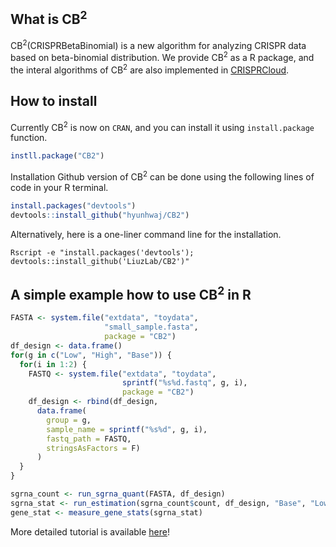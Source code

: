 ## What is CB<sup>2</sup>

CB<sup>2</sup>(CRISPRBetaBinomial) is a new algorithm for analyzing CRISPR data based on beta-binomial distribution. 
We provide CB<sup>2</sup> as a R package, and the interal algorithms of CB<sup>2</sup> are also implemented in [CRISPRCloud](http://crispr.nrihub.org/).

## How to install

Currently CB<sup>2</sup> is now on `CRAN`, and you can install it using `install.package` function.

```r
instll.package("CB2")
```

Installation Github version of CB<sup>2</sup> can be done using the following lines of code in your R terminal.

```r
install.packages("devtools")
devtools::install_github("hyunhwaj/CB2")
```

Alternatively, here is a one-liner command line for the installation.

```
Rscript -e "install.packages('devtools'); devtools::install_github('LiuzLab/CB2')"
```

## A simple example how to use CB<sup>2</sup> in R

```r
FASTA <- system.file("extdata", "toydata",
                     "small_sample.fasta",
                     package = "CB2")
df_design <- data.frame()
for(g in c("Low", "High", "Base")) {
  for(i in 1:2) {
    FASTQ <- system.file("extdata", "toydata",
                         sprintf("%s%d.fastq", g, i), 
                         package = "CB2")
    df_design <- rbind(df_design, 
      data.frame(
        group = g, 
        sample_name = sprintf("%s%d", g, i),
        fastq_path = FASTQ, 
        stringsAsFactors = F)
      )
  }
}

sgrna_count <- run_sgrna_quant(FASTA, df_design)
sgrna_stat <- run_estimation(sgrna_count$count, df_design, "Base", "Low")
gene_stat <- measure_gene_stats(sgrna_stat)

```

More detailed tutorial is available [here](http://htmlpreview.github.io/?https://github.com/Liuzlab/CB2/blob/master/inst/doc/cb2-tutorial.html)!
